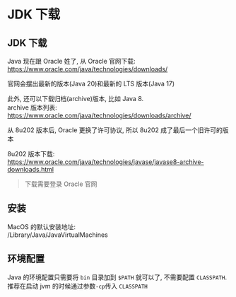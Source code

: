 # JDK 下载

## JDK 下载

Java 现在跟 Oracle 姓了, 从 Oracle 官网下载:  
https://www.oracle.com/java/technologies/downloads/

官网会摆出最新的版本(Java 20)和最新的 LTS 版本(Java 17)

此外, 还可以下载归档(archive)版本, 比如 Java 8.  
archive 版本列表:  
https://www.oracle.com/java/technologies/downloads/archive/

从 8u202 版本后, Oracle 更换了许可协议, 所以 8u202 成了最后一个旧许可的版本

8u202 版本下载:  
https://www.oracle.com/java/technologies/javase/javase8-archive-downloads.html

> 下载需要登录 Oracle 官网

## 安装

MacOS 的默认安装地址:  
/Library/Java/JavaVirtualMachines

## 环境配置

Java 的环境配置只需要将 `bin` 目录加到 `$PATH` 就可以了, 不需要配置 `CLASSPATH`. 推荐在启动 jvm 的时候通过参数`-cp`传入 `CLASSPATH`
